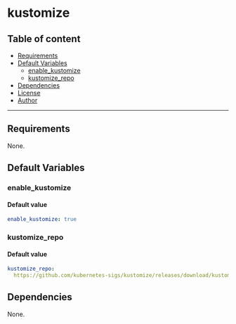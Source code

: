 # kustomize

## Table of content

- [Requirements](#requirements)
- [Default Variables](#default-variables)
  - [enable_kustomize](#enable_kustomize)
  - [kustomize_repo](#kustomize_repo)
- [Dependencies](#dependencies)
- [License](#license)
- [Author](#author)

---

## Requirements

None.

## Default Variables

### enable_kustomize

#### Default value

```YAML
enable_kustomize: true
```

### kustomize_repo

#### Default value

```YAML
kustomize_repo: 
  https://github.com/kubernetes-sigs/kustomize/releases/download/kustomize%2Fv5.3.0/kustomize_v5.3.0_linux_amd64.tar.gz
```



## Dependencies

None.
